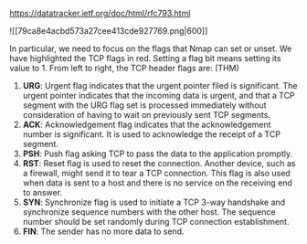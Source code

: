 
https://datatracker.ietf.org/doc/html/rfc793.html

![[79ca8e4acbd573a27cee413cde927769.png|600]]

In particular, we need to focus on the flags that Nmap can set or unset. We have highlighted the TCP flags in red. Setting a flag bit means setting its value to 1. From left to right, the TCP header flags are: (THM)

1. **URG**: Urgent flag indicates that the urgent pointer filed is significant. The urgent pointer indicates that the incoming data is urgent, and that a TCP segment with the URG flag set is processed immediately without consideration of having to wait on previously sent TCP segments.
2. **ACK**: Acknowledgement flag indicates that the acknowledgement number is significant. It is used to acknowledge the receipt of a TCP segment.
3. **PSH**: Push flag asking TCP to pass the data to the application promptly.
4. **RST**: Reset flag is used to reset the connection. Another device, such as a firewall, might send it to tear a TCP connection. This flag is also used when data is sent to a host and there is no service on the receiving end to answer.
5. **SYN**: Synchronize flag is used to initiate a TCP 3-way handshake and synchronize sequence numbers with the other host. The sequence number should be set randomly during TCP connection establishment.
6. **FIN**: The sender has no more data to send.

